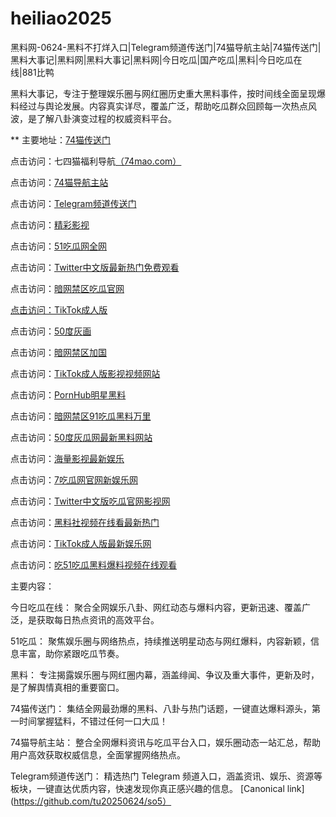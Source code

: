 # heiliao2025
黑料网-0624-黑料不打烊入口|Telegram频道传送门|74猫导航主站|74猫传送门|黑料大事记|黑料网|黑料大事记|黑料网|今日吃瓜|国产吃瓜|黑料|今日吃瓜在线|881比鸭

黑料大事记，专注于整理娱乐圈与网红圈历史重大黑料事件，按时间线全面呈现爆料经过与舆论发展。内容真实详尽，覆盖广泛，帮助吃瓜群众回顾每一次热点风波，是了解八卦演变过程的权威资料平台。

** 主要地址：<a href="https://74mao.com/">74猫传送门</a>

点击访问：七四猫福利导航<a href="https://74mao.com/">（74mao.com）</a>

点击访问：<a href="https://74mao.com/">74猫导航主站</a>

点击访问：<a href="https://74mao.com/">Telegram频道传送门</a>

点击访问：<a href="https://hj-216.pages.dev/">精彩影视</a>

点击访问：<a href="https://hj-218.pages.dev/">51吃瓜网全网</a>

点击访问：<a href="https://hj-219.pages.dev/">Twitter中文版最新热门免费观看</a>

点击访问：<a href="https://hj-224.pages.dev/">暗网禁区吃瓜官网

点击访问：<a href="https://cg8-12.pages.dev/">TikTok成人版</a>

点击访问：<a href="https://hj-143.pages.dev/">50度灰画</a>

点击访问：<a href="https://hj-145.pages.dev/">暗网禁区加国</a>

点击访问：<a href="https://hj-149.pages.dev/">TikTok成人版影视视频网站</a>

点击访问：<a href="https://chiguaqunzhongde.pages.dev/">PornHub明星黑料</a>

点击访问：<a href="https://hj-156.pages.dev/">暗网禁区91吃瓜黑料万里</a>

点击访问：<a href="https://hj-161.pages.dev/">50度灰瓜网最新黑料网站</a>

点击访问：<a href="https://hj-162.pages.dev/">海量影视最新娱乐</a>

点击访问：<a href="https://chiguaqunzhongde.pages.dev/">7吃瓜网官网新娱乐网</a>

点击访问：<a href="https://hj-170.pages.dev/">Twitter中文版吃瓜官网影视网</a>

点击访问：<a href="https://hls-15.pages.dev/">黑料社视频在线看最新热门</a>

点击访问：<a href="https://hls-17.pages.dev/">TikTok成人版最新娱乐网</a>

点击访问：<a href="https://91chiguazhongxin.pages.dev/">吃51吃瓜黑料爆料视频在线观看</a>

主要内容：

今日吃瓜在线：
聚合全网娱乐八卦、网红动态与爆料内容，更新迅速、覆盖广泛，是获取每日热点资讯的高效平台。

51吃瓜：
聚焦娱乐圈与网络热点，持续推送明星动态与网红爆料，内容新颖，信息丰富，助你紧跟吃瓜节奏。

黑料：
专注揭露娱乐圈与网红圈内幕，涵盖绯闻、争议及重大事件，更新及时，是了解舆情真相的重要窗口。

74猫传送门：
集结全网最劲爆的黑料、八卦与热门话题，一键直达爆料源头，第一时间掌握猛料，不错过任何一口大瓜！

74猫导航主站：
整合全网爆料资讯与吃瓜平台入口，娱乐圈动态一站汇总，帮助用户高效获取权威信息，全面掌握网络热点。

Telegram频道传送门：
精选热门 Telegram 频道入口，涵盖资讯、娱乐、资源等板块，一键直达优质内容，快速发现你真正感兴趣的信息。
[Canonical link](https://github.com/tu20250624/so5）
